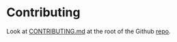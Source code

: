 # Contributing

Look at [CONTRIBUTING.md](https://github.com/vdbulcke/cert-monitor/tree/master/CONTRIBUTING.md) at the root of the Github [repo](https://github.com/vdbulcke/cert-monitor).
